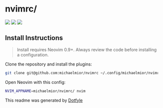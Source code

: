 # nvimrc/

<a href="https://dotfyle.com/michaelmior/nvimrc"><img src="https://dotfyle.com/michaelmior/nvimrc/badges/plugins?style=flat" /></a>
<a href="https://dotfyle.com/michaelmior/nvimrc"><img src="https://dotfyle.com/michaelmior/nvimrc/badges/leaderkey?style=flat" /></a>
<a href="https://dotfyle.com/michaelmior/nvimrc"><img src="https://dotfyle.com/michaelmior/nvimrc/badges/plugin-manager?style=flat" /></a>


## Install Instructions

 > Install requires Neovim 0.9+. Always review the code before installing a configuration.

Clone the repository and install the plugins:

```sh
git clone git@github.com:michaelmior/nvimrc ~/.config/michaelmior/nvimrc
```

Open Neovim with this config:

```sh
NVIM_APPNAME=michaelmior/nvimrc/ nvim
```

 This readme was generated by [Dotfyle](https://dotfyle.com)
